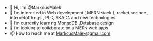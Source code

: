- 👋 Hi, I’m @MarkousMalek
- 👀 I’m interested in Web development ( MERN stack ), rocket sceince , internetofthings , PLC, SKADA and new technologies
- 🌱 I’m currently learning MongoDB ,Database design 
- 💞️ I’m looking to collaborate on a MERN web apps 
- 📫 How to reach me at MarkousMalek@gmail.com

<!---
MarkousMalek/MarkousMalek is a ✨ special ✨ repository because its `README.md` (this file) appears on your GitHub profile.
You can click the Preview link to take a look at your changes.
--->
